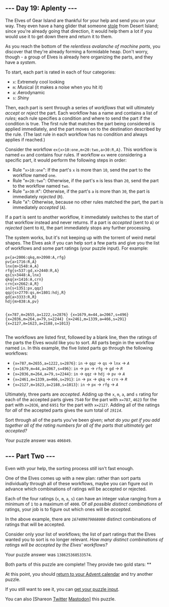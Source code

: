 <main>
<article class="day-desc"><h2>--- Day 19: Aplenty ---</h2><p>The Elves of Gear Island are thankful for your help and send you on your way. They even have a hang glider that someone <a href="9">stole</a> from Desert Island; since you're already going that direction, it would help them a lot if you would use it to get down there and return it to them.</p>
<p>As you reach the bottom of the <em>relentless avalanche of machine parts</em>, you discover that they're already forming a formidable heap. Don't worry, though - a group of Elves is already here organizing the parts, and they have a <span title="This part sparks joy. This part sparks joy. This part ALSO sparks joy... I think we need a different system."><em>system</em></span>.</p>
<p>To start, each part is rated in each of four categories:</p>
<ul>
<li><code>x</code>: E<em>x</em>tremely cool looking</li>
<li><code>m</code>: <em>M</em>usical (it makes a noise when you hit it)</li>
<li><code>a</code>: <em>A</em>erodynamic</li>
<li><code>s</code>: <em>S</em>hiny</li>
</ul>
<p>Then, each part is sent through a series of <em>workflows</em> that will ultimately <em>accept</em> or <em>reject</em> the part. Each workflow has a name and contains a list of <em>rules</em>; each rule specifies a condition and where to send the part if the condition is true. The first rule that matches the part being considered is applied immediately, and the part moves on to the destination described by the rule. (The last rule in each workflow has no condition and always applies if reached.)</p>
<p>Consider the workflow <code>ex{x&gt;10:one,m&lt;20:two,a&gt;30:R,A}</code>. This workflow is named <code>ex</code> and contains four rules. If workflow <code>ex</code> were considering a specific part, it would perform the following steps in order:</p>
<ul>
<li>Rule "<code>x&gt;10:one</code>": If the part's <code>x</code> is more than <code>10</code>, send the part to the workflow named <code>one</code>.</li>
<li>Rule "<code>m&lt;20:two</code>": Otherwise, if the part's <code>m</code> is less than <code>20</code>, send the part to the workflow named <code>two</code>.</li>
<li>Rule "<code>a&gt;30:R</code>": Otherwise, if the part's <code>a</code> is more than <code>30</code>, the part is immediately <em>rejected</em> (<code>R</code>).</li>
<li>Rule "<code>A</code>": Otherwise, because no other rules matched the part, the part is immediately <em>accepted</em> (<code>A</code>).</li>
</ul>
<p>If a part is sent to another workflow, it immediately switches to the start of that workflow instead and never returns. If a part is <em>accepted</em> (sent to <code>A</code>) or <em>rejected</em> (sent to <code>R</code>), the part immediately stops any further processing.</p>
<p>The system works, but it's not keeping up with the torrent of weird metal shapes. The Elves ask if you can help sort a few parts and give you the list of workflows and some part ratings (your puzzle input). For example:</p>
<pre><code>px{a&lt;2006:qkq,m&gt;2090:A,rfg}
pv{a&gt;1716:R,A}
lnx{m&gt;1548:A,A}
rfg{s&lt;537:gd,x&gt;2440:R,A}
qs{s&gt;3448:A,lnx}
qkq{x&lt;1416:A,crn}
crn{x&gt;2662:A,R}
in{s&lt;1351:px,qqz}
qqz{s&gt;2770:qs,m&lt;1801:hdj,R}
gd{a&gt;3333:R,R}
hdj{m&gt;838:A,pv}

{x=787,m=2655,a=1222,s=2876}
{x=1679,m=44,a=2067,s=496}
{x=2036,m=264,a=79,s=2244}
{x=2461,m=1339,a=466,s=291}
{x=2127,m=1623,a=2188,s=1013}
</code></pre>
<p>The workflows are listed first, followed by a blank line, then the ratings of the parts the Elves would like you to sort. All parts begin in the workflow named <code>in</code>. In this example, the five listed parts go through the following workflows:</p>
<ul>
<li><code>{x=787,m=2655,a=1222,s=2876}</code>: <code>in</code> -&gt; <code>qqz</code> -&gt; <code>qs</code> -&gt; <code>lnx</code> -&gt; <code><em>A</em></code></li>
<li><code>{x=1679,m=44,a=2067,s=496}</code>: <code>in</code> -&gt; <code>px</code> -&gt; <code>rfg</code> -&gt; <code>gd</code> -&gt; <code><em>R</em></code></li>
<li><code>{x=2036,m=264,a=79,s=2244}</code>: <code>in</code> -&gt; <code>qqz</code> -&gt; <code>hdj</code> -&gt; <code>pv</code> -&gt; <code><em>A</em></code></li>
<li><code>{x=2461,m=1339,a=466,s=291}</code>: <code>in</code> -&gt; <code>px</code> -&gt; <code>qkq</code> -&gt; <code>crn</code> -&gt; <code><em>R</em></code></li>
<li><code>{x=2127,m=1623,a=2188,s=1013}</code>: <code>in</code> -&gt; <code>px</code> -&gt; <code>rfg</code> -&gt; <code><em>A</em></code></li>
</ul>
<p>Ultimately, three parts are <em>accepted</em>. Adding up the <code>x</code>, <code>m</code>, <code>a</code>, and <code>s</code> rating for each of the accepted parts gives <code>7540</code> for the part with <code>x=787</code>, <code>4623</code> for the part with <code>x=2036</code>, and <code>6951</code> for the part with <code>x=2127</code>. Adding all of the ratings for <em>all</em> of the accepted parts gives the sum total of <code><em>19114</em></code>.</p>
<p>Sort through all of the parts you've been given; <em>what do you get if you add together all of the rating numbers for all of the parts that ultimately get accepted?</em></p>
</article>
<p>Your puzzle answer was <code>406849</code>.</p><article class="day-desc"><h2 id="part2">--- Part Two ---</h2><p>Even with your help, the sorting process <em>still</em> isn't fast enough.</p>
<p>One of the Elves comes up with a new plan: rather than sort parts individually through all of these workflows, maybe you can figure out in advance which combinations of ratings will be accepted or rejected.</p>
<p>Each of the four ratings (<code>x</code>, <code>m</code>, <code>a</code>, <code>s</code>) can have an integer value ranging from a minimum of <code>1</code> to a maximum of <code>4000</code>. Of <em>all possible distinct combinations</em> of ratings, your job is to figure out which ones will be <em>accepted</em>.</p>
<p>In the above example, there are <code><em>167409079868000</em></code> distinct combinations of ratings that will be accepted.</p>
<p>Consider only your list of workflows; the list of part ratings that the Elves wanted you to sort is no longer relevant. <em>How many distinct combinations of ratings will be accepted by the Elves' workflows?</em></p>
</article>
<p>Your puzzle answer was <code>138625360533574</code>.</p><p class="day-success">Both parts of this puzzle are complete! They provide two gold stars: **</p>
<p>At this point, you should <a href="/2023">return to your Advent calendar</a> and try another puzzle.</p>
<p>If you still want to see it, you can <a href="19/input" target="_blank">get your puzzle input</a>.</p>
<p>You can also <span class="share">[Share<span class="share-content">on
  <a href="https://twitter.com/intent/tweet?text=I%27ve+completed+%22Aplenty%22+%2D+Day+19+%2D+Advent+of+Code+2023&amp;url=https%3A%2F%2Fadventofcode%2Ecom%2F2023%2Fday%2F19&amp;related=ericwastl&amp;hashtags=AdventOfCode" target="_blank">Twitter</a>
  <a href="javascript:void(0);" onclick="var ms; try{ms=localStorage.getItem('mastodon.server')}finally{} if(typeof ms!=='string')ms=''; ms=prompt('Mastodon Server?',ms); if(typeof ms==='string' &amp;&amp; ms.length){this.href='https://'+ms+'/share?text=I%27ve+completed+%22Aplenty%22+%2D+Day+19+%2D+Advent+of+Code+2023+%23AdventOfCode+https%3A%2F%2Fadventofcode%2Ecom%2F2023%2Fday%2F19';try{localStorage.setItem('mastodon.server',ms);}finally{}}else{return false;}" target="_blank">Mastodon</a></span>]</span> this puzzle.</p>
</main>